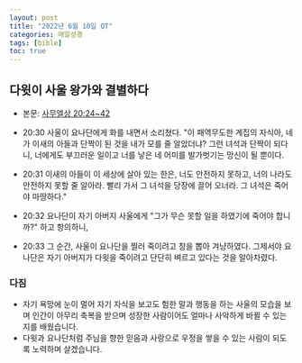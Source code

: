 ```yaml
---
layout: post
title: "2022년 6월 10일 QT"
categories: 매일성경
tags: [bible]
toc: true
---
```


## 다윗이 사울 왕가와 결별하다
- 본문: [사무엘상 20:24~42](https://www.bskorea.or.kr/bible/korbibReadpage.php?version=SAENEW&book=1sa&chap=20&sec=24&cVersion=&fontSize=15px&fontWeight=normal#focus)

- 20:30 사울이 요나단에게 화를 내면서 소리쳤다. "이 패역무도한 계집의 자식아, 네가 이새의 아들과 단짝이 된 것을 내가 모를 줄 알았더냐? 그런 녀석과 단짝이 되다니, 너에게도 부끄러운 일이고 너를 낳은 네 어미를 발가벗기는 망신이 될 뿐이다.
- 20:31 이새의 아들이 이 세상에 살아 있는 한은, 너도 안전하지 못하고, 너의 나라도 안전하지 못할 줄 알아라. 빨리 가서 그 녀석을 당장에 끌어 오너라. 그 녀석은 죽어야 마땅하다."
- 20:32 요나단이 자기 아버지 사울에게 "그가 무슨 못할 일을 하였기에 죽어야 합니까?" 하고 항의하니,
- 20:33 그 순간, 사울이 요나단을 찔러 죽이려고 창을 뽑아 겨냥하였다. 그제서야 요나단은 자기 아버지가 다윗을 죽이려고 단단히 벼르고 있다는 것을 알아차렸다.

### 다짐
- 자기 욕망에 눈이 멀어 자기 자식을 보고도 험한 말과 행동을 하는 사울의 모습을 보며 인간이 아무리 축복을 받으며 성장한 사람이어도 얼마나 사악하게 바뀔 수 있는지를 배웠습니다.
- 다윗과 요나단처럼 주님을 향한 믿음과 사랑으로 우정을 쌓을 수 있는 사람이 되도록 노력하며 살겠습니다.
